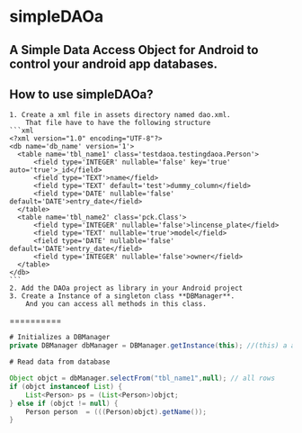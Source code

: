simpleDAOa
==========

A Simple Data Access Object for Android to control your android app databases.
------------------------------------------------------------------------------
## How to use simpleDAOa?

    1. Create a xml file in assets directory named dao.xml. 
        That file have to have the following structure
    ```xml
    <?xml version="1.0" encoding="UTF-8"?>
    <db name='db_name' version='1'>
      <table name='tbl_name1' class='testdaoa.testingdaoa.Person'>
          <field type='INTEGER' nullable='false' key='true' auto='true'>_id</field>
          <field type='TEXT'>name</field>
          <field type='TEXT' default='test'>dummy_column</field>
          <field type='DATE' nullable='false' default='DATE'>entry_date</field>
      </table>
      <table name='tbl_name2' class='pck.Class'>
          <field type='INTEGER' nullable='false'>lincense_plate</field>
          <field type='TEXT' nullable='true'>model</field>
          <field type='DATE' nullable='false' default='DATE'>entry_date</field>
          <field type='INTEGER' nullable='false'>owner</field>
      </table>
    </db>
    ```
    2. Add the DAOa project as library in your Android project
    3. Create a Instance of a singleton class **DBManager**. 
        And you can access all methods in this class.

==========

~~~~~ java
# Initializes a DBManager
private DBManager dbManager = DBManager.getInstance(this); //(this) a activity instance

# Read data from database

Object objct = dbManager.selectFrom("tbl_name1",null); // all rows
if (objct instanceof List) {
    List<Person> ps = (List<Person>)objct;
} else if (objct != null) {
    Person person  = (((Person)objct).getName());
}
~~~~~

